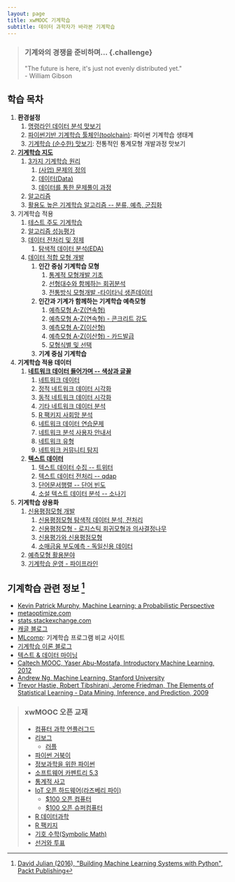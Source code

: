 ```yaml
---
layout: page
title: xwMOOC 기계학습
subtitle: 데이터 과학자가 바라본 기계학습
---
```



> ### 기계와의 경쟁을 준비하며... {.challenge}
> "The future is here, it's just not evenly distributed yet."  
>                                                           - William Gibson


## 학습 목차

1. **환경설정**
    1. [명령라인 데이터 분석 맛보기](00-toolchain-cmd.html)    
    1. [파이썬기반 기계학습 툴체인(toolchain)](00-toolchain.html): 파이썬 기계학습 생태계
    1. [기계학습 (순수한) 맛보기](ml-taste-with-r.html): 전통적인 통계모형 개발과정 맛보기     
1. **[기계학습 지도](ml-map.html)**
    1. [3가지 기계학습 원리](ml-three-principles.html)
        1. [(사업) 문제의 정의](01-problem.html)
        1. [데이터(Data)](02-data.html)
        1. [데이터를 통한 문제풀이 과정](03-process.html)
    1. [알고리즘](04-algorithm.html)
    1. [활용도 높은 기계학습 알고리즘 -- 분류, 예측, 군집화](ml-basic-dc.html)    
1. 기계학습 적용
    1. [테스트 주도 기계학습](31-ml-tdd.html)
    1. [알고리즘 성능평가](ml-assessment.html)
    1. [데이터 전처리 및 정제](14-ml-data-munging.html)
        1. [탐색적 데이터 분석(EDA)](ml-eda.html)
    1. [데이터 적합 모형 개발](ml-modeling.html)
        1. **인간 중심 기계학습 모형**
            1. [통계적 모형개발 기초](ml-modeling-basic.html)    
            1. [선형대수와 함께하는 회귀분석](ml-linear-algebra-reg.html)    
            1. [전통방식 모형개발 -타이타닉 생존데이터](ml-modeling-titanic.html)  
        1. **인간과 기계가 함께하는 기계학습 예측모형**  
            1. [예측모형 A-Z(연속형)](ml-pm-continuous.html)
            1. [예측모형 A-Z(연속형) - 콘크리트 강도](ml-pm-continuous-concrete.html)
            1. [예측모형 A-Z(이산형)](ml-pm-discrete.html)  
            1. [예측모형 A-Z(이산형) - 카드발급](ml-credit-greene.html)
            1. [모형식별 및 선택](ml-model-selection.html)
        1. **기계 중심 기계학습**              
1. **기계학습 적용 데이터**
    1. **[네트워크 데이터 들어가며 -- 색상과 글꼴](ml-network-overview.html)**        
        1. [네트워크 데이터](ml-network-data.html)
        1. [정적 네트워크 데이터 시각화](ml-network-static-viz.html)
        1. [동적 네트워크 데이터 시각화](ml-network-dynamic-viz.html)
        1. [기타 네트워크 데이터 분석](ml-network-etc.html)
        1. [R 팩키지 사회망 분석](ml-sna-r-ecosystem.html)        
        1. [네트워크 데이터 연습문제](ml-network-data-ex.html)
        1. [네트워크 분석 사용자 안내서](ml-network-user-guide.html)
        1. [네트워크 유형](ml-network-type.html)
        1. [네트워크 커뮤니티 탐지](ml-network-communities.html)
    1. **[텍스트 데이터](ml-text.html)**
        1. [텍스트 데이터 수집 -- 트위터](ml-text-twitter.html)
        1. [텍스트 데이터 전처리 -- qdap](ml-text-qdap.html)        
        1. [단어문서행렬 -- 단어 빈도](ml-text-tdm.html)
        1. [소설 텍스트 데이터 분석 -- 소나기](ml-text-basic.html)
1. **기계학습 상용화**
    1. [신용평점모형 개발](ml-credit-scoring-overview.html)
        1. [신용평점모형 탐색적 데이터 분석, 전처리](ml-credit-scoring-eda.html)
        1. [신용평점모형 - 로지스틱 회귀모형과 의사결정나무](ml-credit-scoring-model.html)
        1. [신용평가와 신용평점모형](ml-credit-scoring-business.html)
        1. [소매금융 부도예측 - 독일신용 데이터](ml-credit-scoring.html)
    1. [예측모형 활용분야](ml-pm-applications.html)
    1. [기계학습 운영 - 파이프라인](ml-production.html)


## 기계학습 관련 정보 [^David-Julian-2016]

* [Kevin Patrick Murphy, Machine Learning: a Probabilistic Perspective](www.cs.ubc.ca/~murphyk/MLbook)
* [metaoptimize.com](http://metaoptimize.com/qa)
* [stats.stackexchange.com](http://stats.stackexchange.com/)
* [캐글 블로그](http://blog.kaggle.com/)
* [MLcomp](http://mlcomp.org/): 기계학습 프로그램 비교 사이트
* [기계학습 이론 블로그](http://hunch.net)
* [텍스트 & 데이터 마이닝](http://textanddatamining.blogspot.kr/)
* [Caltech MOOC, Yaser Abu-Mostafa, Introductory Machine Learning, 2012](https://work.caltech.edu/telecourse.html)
* [Andrew Ng, Machine Learning, Stanford University](https://www.coursera.org/learn/machine-learning/)
* [Trevor Hastie, Robert Tibshirani, Jerome Friedman, The Elements of Statistical Learning - Data Mining, Inference, and Prediction, 2009](http://statweb.stanford.edu/~tibs/ElemStatLearn/)

> ### xwMOOC 오픈 교재
> 
> - [컴퓨터 과학 언플러그드](http://unplugged.xwmooc.org)  
> - [리보그](http://reeborg.xwmooc.org)  
>      - [러플](http://rur-ple.xwmooc.org)  
> - [파이썬 거북이](http://swcarpentry.github.io/python-novice-turtles/index-kr.html)  
> - [정보과학을 위한 파이썬](http://python.xwmooc.org)  
> - [소프트웨어 카펜트리 5.3](http://swcarpentry.xwmooc.org)
> - [통계적 사고](http://think-stat.xwmooc.org/)
> - [IoT 오픈 하드웨어(라즈베리 파이)](http://raspberry-pi.xwmooc.org/)
>     - [$100 오픈 컴퓨터](http://computer.xwmooc.org/)   
>     - [$100 오픈 슈퍼컴퓨터](http://computers.xwmooc.org/)
> - [R 데이터과학](http://data-science.xwmooc.org/)
> - [R 팩키지](http://r-pkgs.xwmooc.org/)
> - [기호 수학(Symbolic Math)](http://sympy.xwmooc.org/)
> - [선거와 투표](http://politics.xwmooc.org/)

[^David-Julian-2016]: [David Julian (2016), "Building Machine Learning Systems with Python", Packt Publishing](https://www.packtpub.com/big-data-and-business-intelligence/building-machine-learning-systems-python)